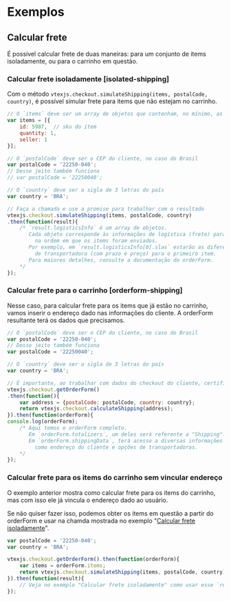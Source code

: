 # Exemplos

## Calcular frete

É possível calcular frete de duas maneiras: para um conjunto de items isoladamente, ou para o carrinho em questão.

### Calcular frete isoladamente [isolated-shipping]

Com o método `vtexjs.checkout.simulateShipping(items, postalCode, country)`, é possível simular frete para items que não estejam no carrinho.

```javascript
// O `items` deve ser um array de objetos que contenham, no mínimo, as informações abaixo
var items = [{
    id: 5987,  // sku do item
    quantity: 1,
    seller: 1
}];

// O `postalCode` deve ser o CEP do cliente, no caso do Brasil
var postalCode = '22250-040';
// Desse jeito também funciona
// var postalCode = '22250040';

// O `country` deve ser a sigla de 3 letras do país
var country = 'BRA';

// Faça a chamada e use a promise para trabalhar com o resultado
vtexjs.checkout.simulateShipping(items, postalCode, country)
.then(function(result){
    /* `result.logisticsInfo` é um array de objetos.
       Cada objeto corresponde às informações de logística (frete) para cada item,
         na ordem em que os items foram enviados.
       Por exemplo, em `result.logisticsInfo[0].slas` estarão as diferentes opções
         de transportadora (com prazo e preço) para o primeiro item.
       Para maiores detalhes, consulte a documentação do orderForm.
    */
});
```

### Calcular frete para o carrinho [orderform-shipping]

Nesse caso, para calcular frete para os items que já estão no carrinho, vamos inserir o endereço
dado nas informações do cliente. A orderForm resultante terá os dados que precisamos.


```javascript
// O `postalCode` deve ser o CEP do cliente, no caso do Brasil
var postalCode = '22250-040';
// Desse jeito também funciona
var postalCode = '22250040';

// O `country` deve ser a sigla de 3 letras do país
var country = 'BRA';

// É importante, ao trabalhar com dados do checkout do cliente, certificar-se de que há um orderForm.
vtexjs.checkout.getOrderForm()
.then(function(){
    var address = {postalCode: postalCode, country: country};
    return vtexjs.checkout.calculateShipping(address);
}).then(function(orderForm){
console.log(orderForm);
    /* Aqui temos o orderForm completo.
       Em `orderForm.totalizers`, um deles será referente a "Shipping".
       Em `orderForm.shippingData`, terá acesso a diversas informações de entrega,
         como endereço do cliente e opções de transportadoras.
    */
});
```

### Calcular frete para os items do carrinho sem vincular endereço

O exemplo anterior mostra como calcular frete para os items do carrinho, mas com isso ele já vincula
o endereço dado ao usuário.

Se não quiser fazer isso, podemos obter os items em questão a partir do orderForm e usar na chamda mostrada
no exemplo "[Calcular frete isoladamente](#isolated-shipping)".

```javascript
var postalCode = '22250-040';
var country = 'BRA';

vtexjs.checkout.getOrderForm().then(function(orderForm){
    var items = orderForm.items;
    return vtexjs.checkout.simulateShipping(items, postalCode, country);
}).then(function(result){
    // Veja no exemplo "Calcular frete isoladamente" como usar esse `result`.
});
```
